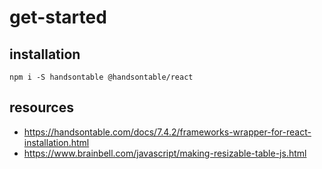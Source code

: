 # get-started

## installation
```shell
npm i -S handsontable @handsontable/react
```

## resources
- https://handsontable.com/docs/7.4.2/frameworks-wrapper-for-react-installation.html
- https://www.brainbell.com/javascript/making-resizable-table-js.html
